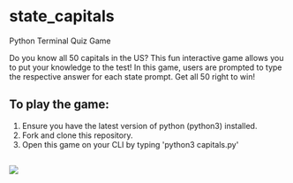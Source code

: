 # state_capitals
Python Terminal Quiz Game

Do you know all 50 capitals in the US? This fun interactive game allows you to put your knowledge to the test! In this game, users are prompted to type the respective answer for each state prompt. Get all 50 right to win!




## To play the game:

1. Ensure you have the latest version of python (python3)
installed. 
2. Fork and clone this repository. 
3. Open this game on your CLI by typing 'python3 capitals.py'

##

<img src="https://i.ibb.co/h9DrwJV/2000px-Blank-US-map-borders-58b9d2375f9b58af5ca8a7fa.jpg">